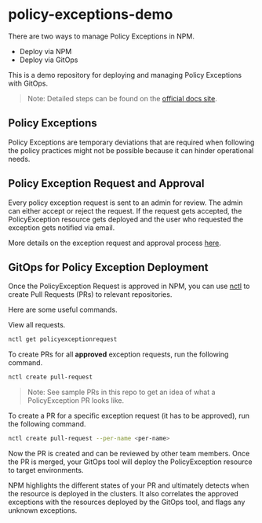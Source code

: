 # policy-exceptions-demo
There are two ways to manage Policy Exceptions in NPM.
* Deploy via NPM
* Deploy via GitOps

This is a demo repository for deploying and managing Policy Exceptions with GitOps.

>Note: Detailed steps can be found on the [official docs site](https://docs.nirmata.io/docs/npmk/policy_exceptions/gitops-deployment/).

## Policy Exceptions
Policy Exceptions are temporary deviations that are required when following the policy practices might not be possible because it can hinder operational needs.

## Policy Exception Request and Approval
Every policy exception request is sent to an admin for review. The admin can either accept or reject the request. If the request gets accepted, the PolicyException resource gets deployed and the user who requested the exception gets notified via email.

More details on the exception request and approval process [here](https://docs.nirmata.io/docs/npmk/policy_exceptions/#policy-exception-workflow).

## GitOps for Policy Exception Deployment
Once the PolicyException Request is approved in NPM, you can use [nctl](https://docs.nirmata.io/docs/nctl/getting-started/) to create Pull Requests (PRs) to relevant repositories.

Here are some useful commands.

View all requests.
```sh
nctl get policyexceptionrequest
```

To create PRs for all **approved** exception requests, run the following command.
```sh
nctl create pull-request
```

>Note: See sample PRs in this repo to get an idea of what a PolicyException PR looks like.

To create a PR for a specific exception request (it has to be approved), run the following command.
```sh
nctl create pull-request --per-name <per-name>
```

Now the PR is created and can be reviewed by other team members. Once the PR is merged, your GitOps tool will deploy the PolicyException resource to target environments.

NPM highlights the different states of your PR and ultimately detects when the resource is deployed in the clusters. It also correlates the approved exceptions with the resources deployed by the GitOps tool, and flags any unknown exceptions.
